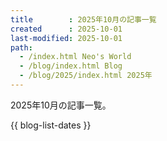 ```yaml
---
title        : 2025年10月の記事一覧
created      : 2025-10-01
last-modified: 2025-10-01
path:
  - /index.html Neo's World
  - /blog/index.html Blog
  - /blog/2025/index.html 2025年
---
```


2025年10月の記事一覧。

{{ blog-list-dates }}
